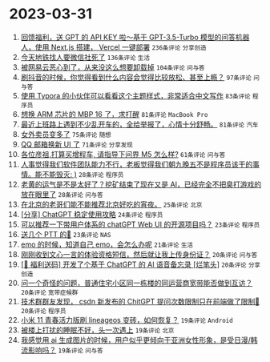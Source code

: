 # 2023-03-31

1. [回馈福利，送 GPT 的 API KEY 啦～基于 GPT-3.5-Turbo 模型的问答机器人，使用 Next.js 搭建， Vercel 一键部署](https://www.v2ex.com/t/928719) `236条评论` `分享创造`
1. [今天地铁找人要微信社死了](https://www.v2ex.com/t/928684) `136条评论` `生活`
1. [被网易云恶心到了，从来没这么想要卸载掉](https://www.v2ex.com/t/928662) `104条评论` `问与答`
1. [刷抖音的时候，你觉得看到什么内容会觉得比较放松、甚至上瘾？](https://www.v2ex.com/t/928690) `97条评论` `问与答`
1. [使用 Typora 的小伙伴可以看看这个主题样式，非常适合中文写作](https://www.v2ex.com/t/928701) `83条评论` `程序员`
1. [想换 ARM 芯片的 MBP 16 了，求打醒](https://www.v2ex.com/t/928788) `81条评论` `MacBook Pro`
1. [最近上班路上遇到不少乱开车的，全给举报了，心情十分舒畅。](https://www.v2ex.com/t/928700) `81条评论` `汽车`
1. [女外卖员变多了](https://www.v2ex.com/t/928733) `75条评论` `随想`
1. [QQ 邮箱换新 UI 了](https://www.v2ex.com/t/928685) `71条评论` `分享发现`
1. [各位彦祖,打算买增程车, 请指导下问界 M5 怎么样?](https://www.v2ex.com/t/928658) `61条评论` `问与答`
1. [人事觉得我们软件团队能力不行，老板觉得我们朝九晚五不是程序员该干的事情。能不能毁灭: )](https://www.v2ex.com/t/928740) `28条评论` `程序员`
1. [老黄的运气是不是太好了？挖矿结束了现在又是 AI，已经完全不把臭打游戏的放在眼里了](https://www.v2ex.com/t/928660) `28条评论` `问与答`
1. [在北京的老哥们能不能推荐北京好吃的宵夜。](https://www.v2ex.com/t/928673) `25条评论` `北京`
1. [[分享] ChatGPT 稳定使用攻略](https://www.v2ex.com/t/928782) `24条评论` `程序员`
1. [可以推荐一下带用户体系的 chatGPT Web UI 的开源项目吗？](https://www.v2ex.com/t/928809) `23条评论` `程序员`
1. [送几个 PTT 的💊](https://www.v2ex.com/t/928745) `23条评论` `NAS`
1. [emo 的时候，知道自己 emo，会怎么办呢](https://www.v2ex.com/t/928792) `21条评论` `生活`
1. [刚刚收到文心一言的体验资格短信，然后就让我上传身份证？](https://www.v2ex.com/t/928789) `20条评论` `问与答`
1. [[🎉 福利送码] 开发了个基于 ChatGPT 的 AI 语音备忘录 [烂笔头]](https://www.v2ex.com/t/928729) `20条评论` `分享创造`
1. [问一个奇怪的问题，普通住宅小区同一栋楼的同运营商宽带能否做到互访？](https://www.v2ex.com/t/928718) `20条评论` `宽带症候群`
1. [技术群群友发现， csdn 新发布的 ChitGPT 提问次数限制只在前端做了限制🤣](https://www.v2ex.com/t/928710) `20条评论` `程序员`
1. [小米 11 青春活力版刷 lineageos 变砖，如何恢复？](https://www.v2ex.com/t/928772) `19条评论` `Android`
1. [被楼上打扰的睡眠不好，头一次遇上](https://www.v2ex.com/t/928686) `19条评论` `北京`
1. [我感觉用 ai 生成图片的时候，用户似乎更倾向于亚洲女性形象，是受日漫/韩流影响吗？](https://www.v2ex.com/t/928652) `19条评论` `问与答`
